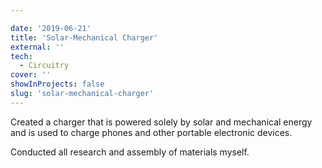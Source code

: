 ```yaml
---

date: '2019-06-21'
title: 'Solar-Mechanical Charger' 
external: ''
tech:
  - Circuitry
cover: ''
showInProjects: false
slug: 'solar-mechanical-charger'
---
```


Created a charger that is powered solely by solar and mechanical energy and is used to charge phones and other portable electronic devices.

 Conducted all research and assembly of materials myself.
